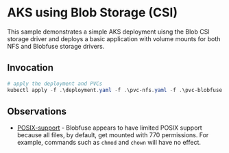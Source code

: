 # AKS using Blob Storage (CSI)

This sample demonstrates a simple AKS deployment uisng the Blob CSI storage driver and deploys a basic application with volume mounts for both NFS and Blobfuse storage drivers.

## Invocation

```powershell
# apply the deployment and PVCs
kubectl apply -f .\deployment.yaml -f .\pvc-nfs.yaml -f .\pvc-blobfuse.yaml
```

## Observations

- [POSIX-support](https://github.com/Azure/azure-storage-fuse/wiki/Blobfuse-Limitations-%7C-Differences-from-POSIX) - Blobfuse appears to have limited POSIX support because all files, by default, get mounted with 770 permissions. For example, commands such as `chmod` and `chown` will have no effect. 